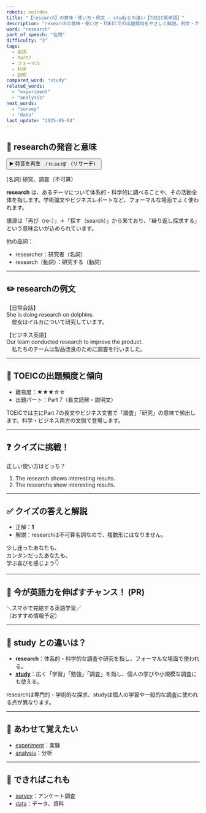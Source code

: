 ```yaml
---
robots: noindex
title: "【research】の意味・使い方・例文 ― studyとの違い【TOEIC英単語】"
description: "researchの意味・使い方・TOEICでの出題傾向をやさしく解説。例文・クイズ付きでstudyとの違いもわかりやすく学べます。"
word: "research"
part_of_speech: "名詞"
difficulty: "3"
tags:
  - 名詞
  - Part7
  - フォーマル
  - 科学
  - 説明
compared_word: "study"
related_words:
  - "experiment"
  - "analysis"
next_words:
  - "survey"
  - "data"
last_update: "2025-05-04"
---
```


## 🔰 researchの発音と意味

<button class="play-audio" onclick="playTTS('research')">
  <span class="play-audio-main">
    ▶️ 発音を再生　/ˈriː.sɜːrtʃ/
  </span>
  <span class="play-audio-sub">
    （リサーチ）
  </span>
</button>

[名詞] 研究、調査（不可算）

**research** は、あるテーマについて体系的・科学的に調べることや、その活動全体を指します。学術論文やビジネスレポートなど、フォーマルな場面でよく使われます。

語源は「再び（re-）」＋「探す（search）」から来ており、「繰り返し探求する」という意味合いが込められています。

他の品詞：  
- researcher：研究者（名詞）
- research（動詞）：研究する（動詞）

---

## ✏️ researchの例文

【日常会話】  
She is doing research on dolphins.  
　彼女はイルカについて研究しています。

【ビジネス英語】  
Our team conducted research to improve the product.  
　私たちのチームは製品改良のために調査を行いました。

---

## 🎯 TOEICの出題頻度と傾向

- 難易度：★★★☆☆
- 出題パート：Part 7（長文読解・説明文）

TOEICでは主にPart 7の長文やビジネス文書で「調査」「研究」の意味で頻出します。科学・ビジネス両方の文脈で登場します。

---

## ❓ クイズに挑戦！

正しい使い方はどっち？

1. The research shows interesting results.  
2. The researchs show interesting results.

---

## ✅ クイズの答えと解説

- 正解：**1**
- 解説：researchは不可算名詞なので、複数形にはなりません。

少し迷ったあなたも、  
カンタンだったあなたも、  
学ぶ喜びを感じよう👇️

---

## 🚀 今が英語力を伸ばすチャンス！ (PR)

<div class="info-center">
＼スマホで完結する英語学習／<br>  
（おすすめ情報予定）
</div>

---

## 🤔  study との違いは？

- **research**：体系的・科学的な調査や研究を指し、フォーマルな場面で使われる。
- **[study](/study)**：広く「学習」「勉強」「調査」を指し、個人の学びや小規模な調査にも使える。

researchは専門的・学術的な探求、studyは個人の学習や一般的な調査に使われる点が異なります。

---

## 🧩 あわせて覚えたい

- [experiment](/experiment)：実験
- [analysis](/analysis)：分析

---

## 📖 できればこれも

- [survey](/survey)：アンケート調査
- [data](/data)：データ、資料

<!-- cvid: aid32_bid47 -->
